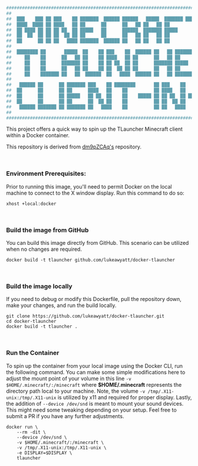 ```bash
###############################################################################################################################
##                                                                                                                           ##
##  ███    ███ ██ ███    ██ ███████  ██████ ██████   █████  ███████ ████████                  M A S T E R   O V E R V I E W  ##
##  ████  ████ ██ ████   ██ ██      ██      ██   ██ ██   ██ ██         ██                                                    ##
##  ██ ████ ██ ██ ██ ██  ██ █████   ██      ██████  ███████ █████      ██                                   B U I L D I N G  ##
##  ██  ██  ██ ██ ██  ██ ██ ██      ██      ██   ██ ██   ██ ██         ██                                                    ##
##  ██      ██ ██ ██   ████ ███████  ██████ ██   ██ ██   ██ ██         ██                                         U S A G E  ##
##                                                                                                                           ##
##  ████████ ██       █████  ██    ██ ███    ██  ██████ ██   ██ ███████ ██████                                               ##
##     ██    ██      ██   ██ ██    ██ ████   ██ ██      ██   ██ ██      ██   ██                                              ##
##     ██    ██      ███████ ██    ██ ██ ██  ██ ██      ███████ █████   ██████                                               ##
##     ██    ██      ██   ██ ██    ██ ██  ██ ██ ██      ██   ██ ██      ██   ██                                              ##
##     ██    ███████ ██   ██  ██████  ██   ████  ██████ ██   ██ ███████ ██   ██                                              ##
##                                                                                                                           ##
##   ██████ ██      ██ ███████ ███    ██ ████████       ██ ███    ██       ██████   ██████   ██████ ██   ██ ███████ ██████   ##
##  ██      ██      ██ ██      ████   ██    ██          ██ ████   ██       ██   ██ ██    ██ ██      ██  ██  ██      ██   ██  ##
##  ██      ██      ██ █████   ██ ██  ██    ██    █████ ██ ██ ██  ██ █████ ██   ██ ██    ██ ██      █████   █████   ██████   ##
##  ██      ██      ██ ██      ██  ██ ██    ██          ██ ██  ██ ██       ██   ██ ██    ██ ██      ██  ██  ██      ██   ██  ##
##   ██████ ███████ ██ ███████ ██   ████    ██          ██ ██   ████       ██████   ██████   ██████ ██   ██ ███████ ██   ██  ##
##                                                                                                                           ##
###############################################################################################################################
```

This project offers a quick way to spin up the TLauncher Minecraft client within a Docker container.

This repository is derived from [dm9pZCAq's](https://github.com/dm9pZCAq/docker-tlauncher) repository.

&nbsp;

### Environment Prerequisites:

Prior to running this image, you'll need to permit Docker on the local machine to connect to the X window display.  Run this command to do so:

```shell
xhost +local:docker
```

&nbsp;

### Build the image from GitHub

You can build this image directly from GitHub.  This scenario can be utilized when no changes are required.

```
docker build -t tlauncher github.com/lukeawyatt/docker-tlauncher
```

&nbsp;

### Build the image locally

If you need to debug or modify this Dockerfile, pull the repository down, make your changes, and run the build locally.

```
git clone https://github.com/lukeawyatt/docker-tlauncher.git
cd docker-tlauncher
docker build -t tlauncher .
```

&nbsp;

### Run the Container

To spin up the container from your local image using the Docker CLI, run the following command.  You can make some simple modifications here to adjust the mount point of your volume in this line `-v $HOME/.minecraft/:/minecraft` where **$HOME/.minecraft** represents the directory path local to your machine.  Note, the volume `-v /tmp/.X11-unix:/tmp/.X11-unix` is utilized by x11 and required for proper display.  Lastly, the addition of `--device /dev/snd` is meant to mount your sound devices.  This might need some tweaking depending on your setup.  Feel free to submit a PR if you have any further adjustments.

```
docker run \
    --rm -dit \
    --device /dev/snd \
    -v $HOME/.minecraft/:/minecraft \
    -v /tmp/.X11-unix:/tmp/.X11-unix \
    -e DISPLAY=$DISPLAY \
    tlauncher
 ```
